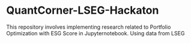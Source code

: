 # QuantCorner-LSEG-Hackaton
This repository involves implementing research related to Portfolio Optimization with ESG Score in Jupyternotebook. Using data from LSEG

